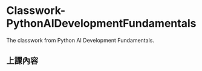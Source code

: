 # Classwork-PythonAIDevelopmentFundamentals
The classwork from Python AI Development Fundamentals.

## 上課內容
